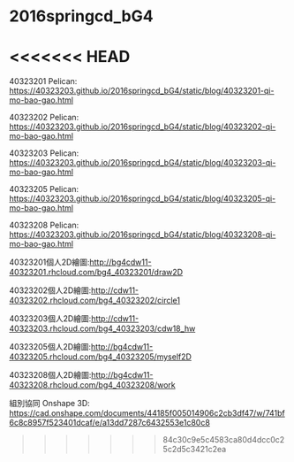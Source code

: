 # 2016springcd_bG4
<<<<<<< HEAD
=======

40323201 Pelican: https://40323203.github.io/2016springcd_bG4/static/blog/40323201-qi-mo-bao-gao.html


40323202 Pelican: https://40323203.github.io/2016springcd_bG4/static/blog/40323202-qi-mo-bao-gao.html


40323203 Pelican: https://40323203.github.io/2016springcd_bG4/static/blog/40323203-qi-mo-bao-gao.html


40323205 Pelican: https://40323203.github.io/2016springcd_bG4/static/blog/40323205-qi-mo-bao-gao.html


40323208 Pelican: https://40323203.github.io/2016springcd_bG4/static/blog/40323208-qi-mo-bao-gao.html


40323201個人2D繪圖:http://bg4cdw11-40323201.rhcloud.com/bg4_40323201/draw2D


40323202個人2D繪圖:http://cdw11-40323202.rhcloud.com/bg4_40323202/circle1


40323203個人2D繪圖:http://cdw11-40323203.rhcloud.com/bg4_40323203/cdw18_hw


40323205個人2D繪圖:http://bg4cdw11-40323205.rhcloud.com/bg4_40323205/myself2D


40323208個人2D繪圖:http://bg4cdw11-40323208.rhcloud.com/bg4_40323208/work


組別協同 Onshape 3D: https://cad.onshape.com/documents/44185f005014906c2cb3df47/w/741bf6c8c8957f523401dcaf/e/a13dd7287c6432553e1c80c8
>>>>>>> 84c30c9e5c4583ca80d4dcc0c25c2d5c3421c2ea
